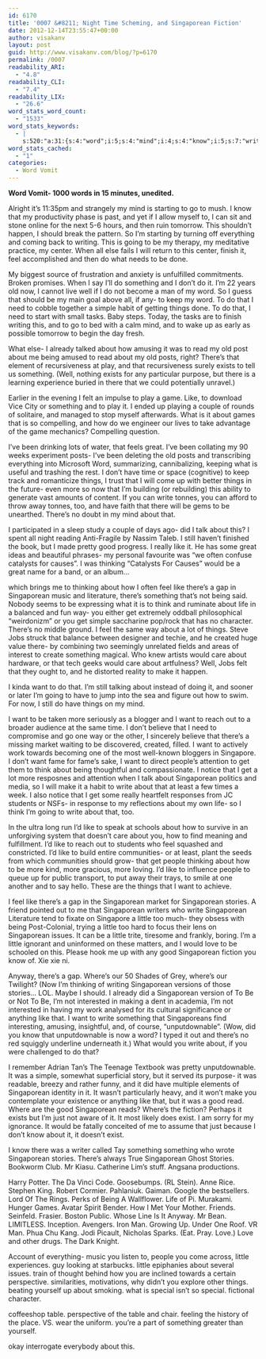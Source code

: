 ```yaml
---
id: 6170
title: '0007 &#8211; Night Time Scheming, and Singaporean Fiction'
date: 2012-12-14T23:55:47+00:00
author: visakanv
layout: post
guid: http://www.visakanv.com/blog/?p=6170
permalink: /0007
readability_ARI:
  - "4.8"
readability_CLI:
  - "7.4"
readability_LIX:
  - "26.6"
word_stats_word_count:
  - "1533"
word_stats_keywords:
  - |
    s:520:"a:31:{s:4:"word";i:5;s:4:"mind";i:4;s:4:"know";i:5;s:7:"writing";i:3;s:5:"going";i:3;s:4:"feel";i:5;s:4:"well";i:4;s:4:"need";i:3;s:6:"simple";i:3;s:6:"things";i:7;s:4:"read";i:3;s:5:"posts";i:3;s:7:"there's";i:6;s:4:"play";i:3;s:6:"exists";i:3;s:4:"like";i:10;s:5:"great";i:3;s:5:"write";i:6;s:4:"good";i:4;s:8:"thinking";i:4;s:11:"singaporean";i:14;s:5:"think";i:3;s:4:"life";i:3;s:4:"care";i:3;s:4:"make";i:3;s:4:"want";i:8;s:6:"people";i:3;s:7:"stories";i:4;s:6:"little";i:6;s:4:"love";i:3;s:13:"unputdownable";i:3;}";
word_stats_cached:
  - "1"
categories:
  - Word Vomit
---
```

**Word Vomit- 1000 words in 15 minutes, unedited.**

Alright it&#8217;s 11:35pm and strangely my mind is starting to go to mush. I know that my productivity phase is past, and yet if I allow myself to, I can sit and stone online for the next 5-6 hours, and then ruin tomorrow. This shouldn&#8217;t happen, I should break the pattern. So I&#8217;m starting by turning off everything and coming back to writing. This is going to be my therapy, my meditative practice, my center. When all else fails I will return to this center, finish it, feel accomplished and then do what needs to be done.

My biggest source of frustration and anxiety is unfulfilled commitments. Broken promises. When I say I&#8217;ll do something and I don&#8217;t do it. I&#8217;m 22 years old now, I cannot live well if I do not become a man of my word. So I guess that should be my main goal above all, if any- to keep my word. To do that I need to cobble together a simple habit of getting things done. To do that, I need to start with small tasks. Baby steps. Today, the tasks are to finish writing this, and to go to bed with a calm mind, and to wake up as early as possible tomorrow to begin the day fresh.

What else- I already talked about how amusing it was to read my old post about me being amused to read about my old posts, right? There&#8217;s that element of recursiveness at play, and that recursiveness surely exists to tell us something. (Well, nothing exists for any particular purpose, but there is a learning experience buried in there that we could potentially unravel.)

Earlier in the evening I felt an impulse to play a game. Like, to download Vice City or something and to play it. I ended up playing a couple of rounds of solitaire, and managed to stop myself afterwards. What is it about games that is so compelling, and how do we engineer our lives to take advantage of the game mechanics? Compelling question.

I&#8217;ve been drinking lots of water, that feels great. I&#8217;ve been collating my 90 weeks experiment posts- I&#8217;ve been deleting the old posts and transcribing everything into Microsoft Word, summarizing, cannibalizing, keeping what is useful and trashing the rest. I don&#8217;t have time or space (cognitive) to keep track and romanticize things, I trust that I will come up with better things in the future- even more so now that I&#8217;m building (or rebuilding) this ability to generate vast amounts of content. If you can write tonnes, you can afford to throw away tonnes, too, and have faith that there will be gems to be unearthed. There&#8217;s no doubt in my mind about that.

I participated in a sleep study a couple of days ago- did I talk about this? I spent all night reading Anti-Fragile by Nassim Taleb. I still haven&#8217;t finished the book, but I made pretty good progress. I really like it. He has some great ideas and beautiful phrases- my personal favourite was &#8220;we often confuse catalysts for causes&#8221;. I was thinking &#8220;Catalysts For Causes&#8221; would be a great name for a band, or an album&#8230;

which brings me to thinking about how I often feel like there&#8217;s a gap in Singaporean music and literature, there&#8217;s something that&#8217;s not being said. Nobody seems to be expressing what it is to think and ruminate about life in a balanced and fun way- you either get extremely oddball philosophical &#8220;weirdonizm&#8221; or you get simple saccharine pop/rock that has no character. There&#8217;s no middle ground. I feel the same way about a lot of things. Steve Jobs struck that balance between designer and techie, and he created huge value there- by combining two seemingly unrelated fields and areas of interest to create something magical. Who knew artists would care about hardware, or that tech geeks would care about artfulness? Well, Jobs felt that they ought to, and he distorted reality to make it happen.

I kinda want to do that. I&#8217;m still talking about instead of doing it, and sooner or later I&#8217;m going to have to jump into the sea and figure out how to swim. For now, I still do have things on my mind.

I want to be taken more seriously as a blogger and I want to reach out to a broader audience at the same time. I don&#8217;t believe that I need to compromise and go one way or the other, I sincerely believe that there&#8217;s a missing market waiting to be discovered, created, filled. I want to actively work towards becoming one of the most well-known bloggers in Singapore. I don&#8217;t want fame for fame&#8217;s sake, I want to direct people&#8217;s attention to get them to think about being thoughtful and compassionate. I notice that I get a lot more resposnes and attention when I talk about Singaporean politics and media, so I will make it a habit to write about that at least a few times a week. I also notice that I get some really heartfelt responses from JC students or NSFs- in response to my reflections about my own life- so I think I&#8217;m going to write about that, too.

In the ultra long run I&#8217;d like to speak at schools about how to survive in an unforgiving system that doesn&#8217;t care about you, how to find meaning and fulfillment. I&#8217;d like to reach out to students who feel squashed and constricted. I&#8217;d like to build entire communities- or at least, plant the seeds from which communities should grow- that get people thinking about how to be more kind, more gracious, more loving. I&#8217;d like to influence people to queue up for public transport, to put away their trays, to smile at one another and to say hello. These are the things that I want to achieve.

I feel like there’s a gap in the Singaporean market for Singaporean stories. A friend pointed out to me that Singaporean writers who write Singaporean Literature tend to fixate on Singapore a little too much- they obsess with being Post-Colonial, trying a little too hard to focus their lens on Singaporean issues. It can be a little trite, tiresome and frankly, boring. I’m a little ignorant and uninformed on these matters, and I would love to be schooled on this. Please hook me up with any good Singaporean fiction you know of. Xie xie ni.

Anyway, there’s a gap. Where’s our 50 Shades of Grey, where’s our Twilight? (Now I’m thinking of writing Singaporean versions of those stories&#8230; LOL. Maybe I should. I already did a Singaporean version of To Be or Not To Be, I’m not interested in making a dent in academia, I’m not interested in having my work analysed for its cultural significance or anything like that. I want to write something that Singaporeans find interesting, amusing, insightful, and, of course, “unputdownable”. (Wow, did you know that unputdownable is now a word? I typed it out and there’s no red squiggly underline underneath it.) What would you write about, if you were challenged to do that?

I remember Adrian Tan’s The Teenage Textbook was pretty unputdownable. It was a simple, somewhat superficial story, but it served its purpose- it was readable, breezy and rather funny, and it did have multiple elements of Singaporean identity in it. It wasn’t particularly heavy, and it won’t make you contemplate your existence or anything like that, but it was a good read. Where are the good Singaporean reads? Where’s the fiction? Perhaps it exists but I’m just not aware of it. It most likely does exist. I am sorry for my ignorance. It would be fatally conceited of me to assume that just because I don’t know about it, it doesn’t exist.

I know there was a writer called Tay something something who wrote Singaporean stories. There’s always True Singaporean Ghost Stories. Bookworm Club. Mr Kiasu. Catherine Lim’s stuff. Angsana productions.

Harry Potter. The Da Vinci Code. Goosebumps. (RL Stein). Anne Rice. Stephen King. Robert Cormier. Pahlaniuk. Gaiman. Google the bestsellers. Lord Of The Rings. Perks of Being A Wallflower. Life of Pi. Murakami. Hunger Games. Avatar Spirit Bender. How I Met Your Mother. Friends. Seinfeld. Frasier. Boston Public. Whose Line Is It Anyway. Mr Bean. LIMITLESS. Inception. Avengers. Iron Man. Growing Up. Under One Roof. VR Man. Phua Chu Kang. Jodi Picault, Nicholas Sparks. (Eat. Pray. Love.) Love and other drugs. The Dark Knight.

Account of everything- music you listen to, people you come across, little experiences. guy looking at starbucks. little epiphanies about several issues. train of thought behind how you are inclined towards a certain perspective. similarities, motivations, why didn’t you explore other things. beating yourself up about smoking. what is special isn’t so special. fictional character.
  
coffeeshop table. perspective of the table and chair. feeling the history of the place. VS. wear the uniform. you’re a part of something greater than yourself.

okay interrogate everybody about this.